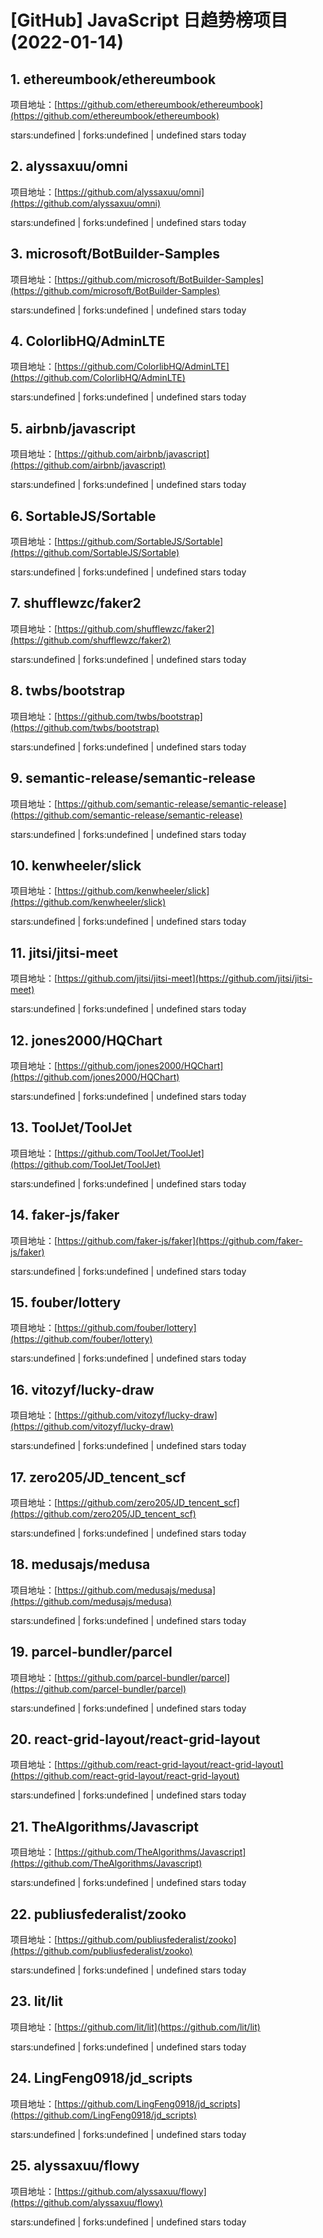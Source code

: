 # [GitHub] JavaScript 日趋势榜项目(2022-01-14)

## 1. ethereumbook/ethereumbook 

项目地址：[https://github.com/ethereumbook/ethereumbook](https://github.com/ethereumbook/ethereumbook)

stars:undefined | forks:undefined | undefined stars today 



## 2. alyssaxuu/omni 

项目地址：[https://github.com/alyssaxuu/omni](https://github.com/alyssaxuu/omni)

stars:undefined | forks:undefined | undefined stars today 



## 3. microsoft/BotBuilder-Samples 

项目地址：[https://github.com/microsoft/BotBuilder-Samples](https://github.com/microsoft/BotBuilder-Samples)

stars:undefined | forks:undefined | undefined stars today 



## 4. ColorlibHQ/AdminLTE 

项目地址：[https://github.com/ColorlibHQ/AdminLTE](https://github.com/ColorlibHQ/AdminLTE)

stars:undefined | forks:undefined | undefined stars today 



## 5. airbnb/javascript 

项目地址：[https://github.com/airbnb/javascript](https://github.com/airbnb/javascript)

stars:undefined | forks:undefined | undefined stars today 



## 6. SortableJS/Sortable 

项目地址：[https://github.com/SortableJS/Sortable](https://github.com/SortableJS/Sortable)

stars:undefined | forks:undefined | undefined stars today 



## 7. shufflewzc/faker2 

项目地址：[https://github.com/shufflewzc/faker2](https://github.com/shufflewzc/faker2)

stars:undefined | forks:undefined | undefined stars today 



## 8. twbs/bootstrap 

项目地址：[https://github.com/twbs/bootstrap](https://github.com/twbs/bootstrap)

stars:undefined | forks:undefined | undefined stars today 



## 9. semantic-release/semantic-release 

项目地址：[https://github.com/semantic-release/semantic-release](https://github.com/semantic-release/semantic-release)

stars:undefined | forks:undefined | undefined stars today 



## 10. kenwheeler/slick 

项目地址：[https://github.com/kenwheeler/slick](https://github.com/kenwheeler/slick)

stars:undefined | forks:undefined | undefined stars today 



## 11. jitsi/jitsi-meet 

项目地址：[https://github.com/jitsi/jitsi-meet](https://github.com/jitsi/jitsi-meet)

stars:undefined | forks:undefined | undefined stars today 



## 12. jones2000/HQChart 

项目地址：[https://github.com/jones2000/HQChart](https://github.com/jones2000/HQChart)

stars:undefined | forks:undefined | undefined stars today 



## 13. ToolJet/ToolJet 

项目地址：[https://github.com/ToolJet/ToolJet](https://github.com/ToolJet/ToolJet)

stars:undefined | forks:undefined | undefined stars today 



## 14. faker-js/faker 

项目地址：[https://github.com/faker-js/faker](https://github.com/faker-js/faker)

stars:undefined | forks:undefined | undefined stars today 



## 15. fouber/lottery 

项目地址：[https://github.com/fouber/lottery](https://github.com/fouber/lottery)

stars:undefined | forks:undefined | undefined stars today 



## 16. vitozyf/lucky-draw 

项目地址：[https://github.com/vitozyf/lucky-draw](https://github.com/vitozyf/lucky-draw)

stars:undefined | forks:undefined | undefined stars today 



## 17. zero205/JD_tencent_scf 

项目地址：[https://github.com/zero205/JD_tencent_scf](https://github.com/zero205/JD_tencent_scf)

stars:undefined | forks:undefined | undefined stars today 



## 18. medusajs/medusa 

项目地址：[https://github.com/medusajs/medusa](https://github.com/medusajs/medusa)

stars:undefined | forks:undefined | undefined stars today 



## 19. parcel-bundler/parcel 

项目地址：[https://github.com/parcel-bundler/parcel](https://github.com/parcel-bundler/parcel)

stars:undefined | forks:undefined | undefined stars today 



## 20. react-grid-layout/react-grid-layout 

项目地址：[https://github.com/react-grid-layout/react-grid-layout](https://github.com/react-grid-layout/react-grid-layout)

stars:undefined | forks:undefined | undefined stars today 



## 21. TheAlgorithms/Javascript 

项目地址：[https://github.com/TheAlgorithms/Javascript](https://github.com/TheAlgorithms/Javascript)

stars:undefined | forks:undefined | undefined stars today 



## 22. publiusfederalist/zooko 

项目地址：[https://github.com/publiusfederalist/zooko](https://github.com/publiusfederalist/zooko)

stars:undefined | forks:undefined | undefined stars today 



## 23. lit/lit 

项目地址：[https://github.com/lit/lit](https://github.com/lit/lit)

stars:undefined | forks:undefined | undefined stars today 



## 24. LingFeng0918/jd_scripts 

项目地址：[https://github.com/LingFeng0918/jd_scripts](https://github.com/LingFeng0918/jd_scripts)

stars:undefined | forks:undefined | undefined stars today 



## 25. alyssaxuu/flowy 

项目地址：[https://github.com/alyssaxuu/flowy](https://github.com/alyssaxuu/flowy)

stars:undefined | forks:undefined | undefined stars today 



